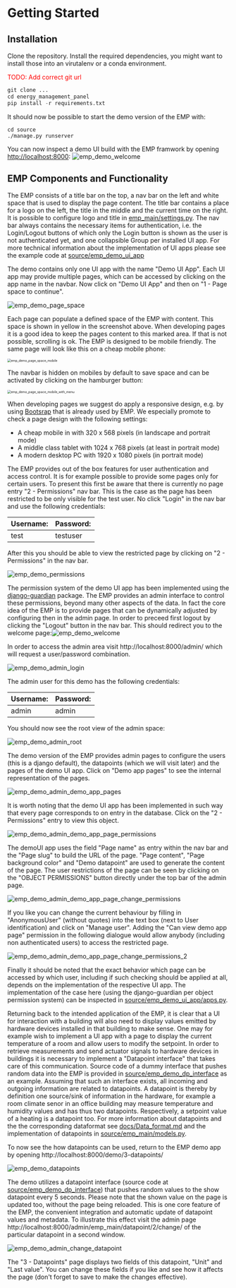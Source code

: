 # Getting Started

## Installation

Clone the repository. Install the required dependencies, you might want to install those into an virutalenv or a conda environment.

<span style="color:red">TODO: Add correct git url</span>

```python
git clone ...
cd energy_management_panel
pip install -r requirements.txt
```

It should now be possible to start the demo version of the EMP with:

```
cd source
./manage.py runserver
```

You can now inspect a demo UI build with the EMP framwork by opening [http://localhost:8000](http://localhost:8000):
![emp_demo_welcome](/home/david/devl/HoLL-Therm/energy_management_panel/docs/imgs/emp_demo_welcome.png)

## EMP Components and Functionality

The EMP consists of a title bar on the top, a nav bar on the left and white space that is used to display the page content. The title bar contains a place for a logo on the left, the title in the middle and the current time on the right. It is possible to configure logo and title in [emp_main/settings.py](../source/emp_main/settings.py). The nav bar always contains the necessary items for authentication, i.e. the Login/Logout buttons of which only the Login button is shown as the user is not authenticated yet, and one collapsible Group per installed UI app. For more technical information about the implementation of UI apps please see the example code at [source/emp_demo_ui_app](../source/emp_demo_ui_app/)

The demo contains only one UI  app with the name "Demo UI App". Each UI app may provide multiple pages, which can be accessed by clicking on the app name in the navbar. Now click on "Demo UI App" and then on "1 - Page space to continue".

![emp_demo_page_space](/home/david/devl/HoLL-Therm/energy_management_panel/docs/imgs/emp_demo_page_space.png)

Each page can populate a defined space of the EMP with content. This space is shown in yellow in the screenshot above. When developing pages it is a good idea to keep the pages content to this marked area. If that is not possible, scrolling is ok. 
The EMP is designed to be mobile friendly. The same page will look like this on a cheap mobile phone:

<img src="/home/david/devl/HoLL-Therm/energy_management_panel/docs/imgs/emp_demo_page_space_mobile.png" alt="emp_demo_page_space_mobile" style="zoom: 50%;" />

The navbar is hidden on mobiles by default to save space and can be activated by clicking on the hamburger button:

<img src="/home/david/devl/HoLL-Therm/energy_management_panel/docs/imgs/emp_demo_page_space_mobile_with_menu.png" alt="emp_demo_page_space_mobile_with_menu" style="zoom:50%;" />

When developing pages we suggest do apply a responsive design, e.g. by using [Bootsrap](https://github.com/twbs/bootstrap) that is already used by EMP. We especially promote to check a page design with the following settings:

* A cheap mobile in with 320 x 568 pixels (in landscape and portrait mode)
* A middle class tablet with 1024 x 768 pixels (at least in portrait mode)
* A modern desktop PC with 1920 x 1080 pixels (in portrait mode)

The EMP provides out of the box features for user authentication and access control. It is for example possible to provide some pages only for certain users. To present this first be aware that there is currently no page entry "2 - Permissions" nav bar. This is the case as the page has been restricted to be only visible for the test user. No click "Login" in the nav bar and use the following credentials:

| Username: | Password: |
| --------- | ---- |
| test | testuser |

After this you should be able to view the restricted page by clicking on "2 - Permissions" in the nav bar.

![emp_demo_permissions](/home/david/devl/HoLL-Therm/energy_management_panel/docs/imgs/emp_demo_permissions.png)

The permission system of the demo UI app has been implemented using the [django-guardian](https://github.com/django-guardian/django-guardian) package. The EMP provides an admin interface to control these permissions, beyond many other aspects of the data. In fact the core idea of the EMP is to provide pages that can be dynamically adjusted by configuring then in the admin page. In order to preceed first logout by clicking the "Logout" button in the nav bar. This should redirect you to the welcome page:![emp_demo_welcome](/home/david/devl/HoLL-Therm/energy_management_panel/docs/imgs/emp_demo_welcome.png)

In order to access the admin area visit http://localhost:8000/admin/ which will request a user/password combination.

![emp_demo_admin_login](/home/david/devl/HoLL-Therm/energy_management_panel/docs/imgs/emp_demo_admin_login.png)

The admin user for this demo has the following credentials:

| Username: | Password: |
| --------- | --------- |
| admin     | admin     |

You should now see the root view of the admin space:

![emp_demo_admin_root](/home/david/devl/HoLL-Therm/energy_management_panel/docs/imgs/emp_demo_admin_root.png)

The demo version of the EMP provides admin pages to configure the users (this is a django default), the datapoints (which we will visit later) and the pages of the demo UI app. Click on "Demo app pages" to see the internal representation of the pages.

![emp_demo_admin_demo_app_pages](/home/david/devl/HoLL-Therm/energy_management_panel/docs/imgs/emp_demo_admin_demo_app_pages.png)

 It is worth noting that the demo UI app has been implemented in such way that every page corresponds to on entry in the database. Click on the "2 - Permissions" entry to view this object.

![emp_demo_admin_demo_app_page_permissions](/home/david/devl/HoLL-Therm/energy_management_panel/docs/imgs/emp_demo_admin_demo_app_page_permissions.png)

The demoUI app uses the field "Page name" as entry within the nav bar and the "Page slug" to build the URL of the page. "Page content", "Page background color" and "Demo datapoint" are used to generate the content of the page. The user restrictions of the page can be seen by clicking on the "OBJECT PERMISSIONS" button directly under the top bar of the admin page.

![emp_demo_admin_demo_app_page_change_permissions](/home/david/devl/HoLL-Therm/energy_management_panel/docs/imgs/emp_demo_admin_demo_app_page_change_permissions.png)

If you like you can change the current behaviour by filling in "AnonymousUser" (without quotes) into the text box (next to User identification) and click on "Manage user". Adding the "Can view demo app page" permission in the following dialogue would allow anybody (including non authenticated users) to access the restricted page.

![emp_demo_admin_demo_app_page_change_permissions_2](/home/david/devl/HoLL-Therm/energy_management_panel/docs/imgs/emp_demo_admin_demo_app_page_change_permissions_2.png) 

Finally it should be noted that the exact behavior which page can be accessed by which user, including if such checking should be applied at all, depends on the implementation of the respective UI app. The implementation of the case here (using the django-guardian per object permission system) can be inspected in [source/emp_demo_ui_app/apps.py](../source/emp_demo_ui_app/apps.py).

Returning back to the intended application of the EMP, it is clear that a UI for interaction with a building will also need to display values emitted by hardware devices installed in that building to make sense. One may for example wish to implement a UI app with a page to display the current temperature of a room and allow users to modify the setpoint. In order to retrieve measurements and send actuator signals to hardware devices in buildings it is necessary to implement a "Datapoint interface" that takes care of this communication. Source code of a dummy interface that pushes random data into the EMP is provided in [source/emp_demo_dp_interface](./source/emp_demo_dp_interface) as an example. Assuming that such an interface exists, all incoming and outgoing information are related to datapoints. A datapoint is thereby by definition one source/sink of information in the hardware, for example a room climate senor in an office building may measure temperature and humidity values and has thus two datapoints. Respectively, a setpoint value of a heating is a datapoint too. For more information about datapoints and the the corresponding dataformat see [docs/Data_format.md](Data_format.md) and the implementation of datapoints in [source/emp_main/models.py](../source/emp_main/models.py).

To now see the how datapoints can be used, return to the EMP demo app by opening http://localhost:8000/demo/3-datapoints/

![emp_demo_datapoints](/home/david/devl/HoLL-Therm/energy_management_panel/docs/imgs/emp_demo_datapoints.png)

The demo utilizes a datapoint interface (source code at [source/emp_demo_dp_interface](../source/emp_demo_dp_interface/)) that pushes random values to the show datapoint every 5 seconds. Please note that the shown value on the page is updated too, without the page being reloaded. This is one core feature of the EMP, the convenient integration and automatic update of datapoint values and metadata. To illustrate this effect visit the admin page http://localhost:8000/admin/emp_main/datapoint/2/change/ of the particular datapoint in a second window.

![emp_demo_admin_change_datapoint](/home/david/devl/HoLL-Therm/energy_management_panel/docs/imgs/emp_demo_admin_change_datapoint.png)

The "3 - Datapoints" page displays two fields of this datapoint, "Unit" and "Last value". You can change these fields if you like and see how it affects the page (don't forget to save to make the changes effective).